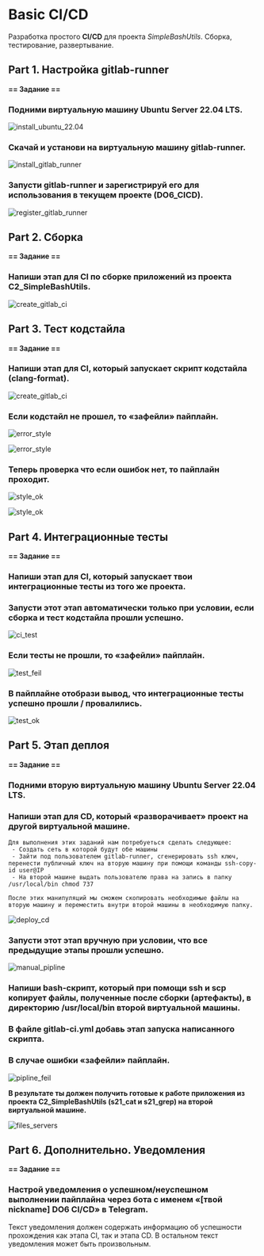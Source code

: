 # Basic CI/CD

Разработка простого **CI/CD** для проекта *SimpleBashUtils*. Сборка, тестирование, развертывание.


## Part 1. Настройка gitlab-runner


**== Задание ==**

### Подними виртуальную машину Ubuntu Server 22.04 LTS.

![install_ubuntu_22.04](screenshots/install_linux.png) 

### Скачай и установи на виртуальную машину gitlab-runner.

![install_gitlab_runner](screenshots/install_gitlab-runner.png) 

### Запусти gitlab-runner и зарегистрируй его для использования в текущем проекте (DO6_CICD).

![register_gitlab_runner](screenshots/register_runner.png) 

## Part 2. Сборка

**== Задание ==**

### Напиши этап для CI по сборке приложений из проекта C2_SimpleBashUtils.

![create_gitlab_ci](screenshots/create_gitlab-ci.png) 

## Part 3. Тест кодстайла

**== Задание ==**

### Напиши этап для CI, который запускает скрипт кодстайла (clang-format).

![create_gitlab_ci](screenshots/create_gitlab-ci.png) 

### Если кодстайл не прошел, то «зафейли» пайплайн.

![error_style](screenshots/error_style_local.png) 

![error_style](screenshots/error_style_CI.png) 

### Теперь проверка что если ошибок нет, то пайплайн проходит.

![style_ok](screenshots/style_OK.png)

![style_ok](screenshots/style_all.png)

## Part 4. Интеграционные тесты

**== Задание ==**

### Напиши этап для CI, который запускает твои интеграционные тесты из того же проекта.

### Запусти этот этап автоматически только при условии, если сборка и тест кодстайла прошли успешно.

![ci_test](screenshots/gitlab-ci_test.png)

### Если тесты не прошли, то «зафейли» пайплайн.

![test_feil](screenshots/test_FAIL.png)

### В пайплайне отобрази вывод, что интеграционные тесты успешно прошли / провалились.

![test_ok](screenshots/test_OK.png)


## Part 5. Этап деплоя

**== Задание ==**

### Подними вторую виртуальную машину Ubuntu Server 22.04 LTS.

### Напиши этап для CD, который «разворачивает» проект на другой виртуальной машине.

```
Для выполнения этих заданий нам потребуеться сделать следующее:
 - Создать сеть в которой будут обе машины
 - Зайти под пользователем gitlab-runner, сгенерировать ssh ключ, перенести публичный ключ на вторую машину при помощи команды ssh-copy-id user@IP
 - На второй машине выдать пользователю права на запись в папку /usr/local/bin chmod 737

После этих манипуляций мы сможем скопировать необходимые файлы на вторую машину и переместить внутри второй машины в необходимую папку.
``` 
![deploy_cd](screenshots/deploy_CD.png)


### Запусти этот этап вручную при условии, что все предыдущие этапы прошли успешно.

![manual_pipline](screenshots/manual_pipline.png)


### Напиши bash-скрипт, который при помощи ssh и scp копирует файлы, полученные после сборки (артефакты), в директорию /usr/local/bin второй виртуальной машины.

### В файле gitlab-ci.yml добавь этап запуска написанного скрипта.

### В случае ошибки «зафейли» пайплайн.

![pipline_feil](screenshots/part5_FEIL.png)

**В результате ты должен получить готовые к работе приложения из проекта C2_SimpleBashUtils (s21_cat и s21_grep) на второй виртуальной машине.**

![files_servers](screenshots/files_servers.png)

## Part 6. Дополнительно. Уведомления

**== Задание ==**

### Настрой уведомления о успешном/неуспешном выполнении пайплайна через бота с именем «[твой nickname] DO6 CI/CD» в Telegram.

Текст уведомления должен содержать информацию об успешности прохождения как этапа CI, так и этапа CD.
В остальном текст уведомления может быть произвольным.
